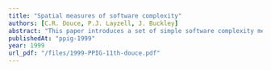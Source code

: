 ```yaml
---
title: "Spatial measures of software complexity"
authors: [C.R. Douce, P.J. Layzell, J. Buckley]
abstract: "This paper introduces a set of simple software complexity metrics that has been inspired by developments within cognitive psychology. Complexity measures are constructed by analysing the distance between components of a program. The greater the distance between program fragments, the greater the resulting spatial complexity of a program. Suggestions are made as to how spatial complexity measures can be tailored to individual programmer teams. Using these metrics, the complexity of a software system can be adjusted using subjective measures of programmer experience and knowledge. A related set of simple object-oriented metrics based around the same principles of are also suggested. Finally, a number of further research possibilities are suggested."
publishedAt: "ppig-1999"
year: 1999
url_pdf: "/files/1999-PPIG-11th-douce.pdf"
---
```


